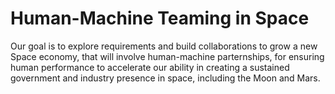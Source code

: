 # Human-Machine Teaming in Space

Our goal is to explore requirements and build collaborations to grow a new Space economy, that will involve human-machine parternships, for ensuring human performance to accelerate our ability in creating a sustained government and industry presence in space, including the Moon and Mars.
